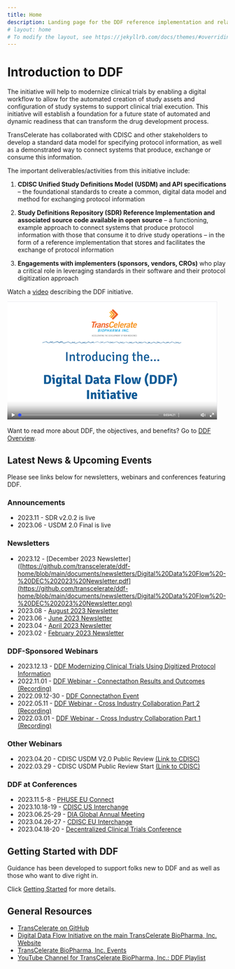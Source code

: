```yaml
---
title: Home
description: Landing page for the DDF reference implementation and related information
# layout: home
# To modify the layout, see https://jekyllrb.com/docs/themes/#overriding-theme-defaults
---
```

# Introduction to DDF

The initiative will help to modernize clinical trials by enabling a digital workflow to allow for the automated creation of study assets and configuration of study systems to support clinical trial execution. This initiative will establish a foundation for a future state of automated and dynamic readiness that can transform the drug development process. 

TransCelerate has collaborated with CDISC and other stakeholders to develop a standard data model for specifying protocol information, as well as a demonstrated way to connect systems that produce, exchange or consume this information. 

The important deliverables/activities from this initiative include:

1. **CDISC Unified Study Definitions Model (USDM) and API specifications** – the foundational standards to create a common, digital data model and method for exchanging protocol information

2. **Study Definitions Repository (SDR) Reference Implementation and associated source code available in open source** – a functioning, example approach to connect systems that produce protocol information with those that consume it to drive study operations – in the form of a reference implementation that stores and facilitates the exchange of protocol information

3. **Engagements with implementers (sponsors, vendors, CROs)** who play a critical role in leveraging standards in their software and their protocol digitization approach

Watch a [video](https://www.youtube.com/watch?v=082onW7jhe4) describing the DDF initiative. 

<a href="https://www.youtube.com/watch?v=082onW7jhe4">
<img src="media\images\overview.png">
</a>
<p></p>

Want to read more about DDF, the objectives, and benefits?  Go to [DDF Overview](overview.md).

## Latest News & Upcoming Events

Please see links below for newsletters, webinars and conferences featuring DDF. 

### Announcements
- 2023.11 - SDR v2.0.2 is live
- 2023.06 - USDM 2.0 Final is live

### Newsletters  
- 2023.12 - [December 2023 Newsletter]([https://github.com/transcelerate/ddf-home/blob/main/documents/newsletters/Digital%20Data%20Flow%20-%20DEC%202023%20Newsletter.pdf](https://github.com/transcelerate/ddf-home/blob/main/documents/newsletters/Digital%20Data%20Flow%20-%20DEC%202023%20Newsletter.png)
- 2023.08 - [August 2023 Newsletter](https://github.com/transcelerate/ddf-home/blob/main/documents/newsletters/Digital%20Data%20Flow%20-%20AUG%202023%20Newsletter.png)
- 2023.06 - [June 2023 Newsletter](https://github.com/transcelerate/ddf-home/blob/main/documents/newsletters/Digital%20Data%20Flow%20-%20JUN%202023%20Newsletter.png)
- 2023.04 - [April 2023 Newsletter](https://github.com/transcelerate/ddf-home/blob/main/documents/newsletters/Digital%20Data%20Flow%20-%20APR%202023%20Newsletter.png)
- 2023.02 - [February 2023 Newsletter](https://github.com/transcelerate/ddf-home/blob/main/documents/newsletters/Digital%20Data%20Flow%20-%20FEB%202023%20Newsletter.png)


### DDF-Sponsored Webinars
- 2023.12.13 - [DDF Modernizing Clinical Trials Using Digitized Protocol Information](<documents/SOCIAL - DDF Webinar Poster_13Dec2023_FINAL.pdf>)
- 2022.11.01 - [DDF Webinar - Connectathon Results and Outcomes (Recording)](https://www.youtube.com/watch?v=IbmGLtfAW9o)
- 2022.09.12-30 - [DDF Connectathon Event](CaT_home.md)
- 2022.05.11 - [DDF Webinar - Cross Industry Collaboration Part 2 (Recording)](https://www.youtube.com/watch?v=II5Cuq4Q7QE)
- 2022.03.01 - [DDF Webinar - Cross Industry Collaboration Part 1 (Recording)](https://www.youtube.com/watch?v=O6qqTSz8ls0)


### Other Webinars
- 2023.04.20 - CDISC USDM V2.0 Public Review [(Link to CDISC)](https://www.cdisc.org/events/webinar/digital-data-flow-project-phase-2-public-review)
- 2022.03.29 - CDISC USDM Public Review Start [(Link to CDISC)](https://www.cdisc.org/ddf)

### DDF at Conferences
- 2023.11.5-8 - [PHUSE EU Connect](https://www.cdisc.org/events/education/external-events/2023/11/phuse-eu-connect-2023)
- 2023.10.18-19 - [CDISC US Interchange](https://www.cdisc.org/events/interchange/2023-us-interchange)
- 2023.06.25-29 - [DIA Global Annual Meeting](https://www.diaglobal.org/en/flagship/dia-2023)
- 2023.04.26-27 - [CDISC EU Interchange](https://www.cdisc.org/events/interchange/2023-europe-interchange)
- 2023.04.18-20 - [Decentralized Clinical Trials Conference](https://informaconnect.com/decentralized-clinical-trials/)

## Getting Started with DDF

Guidance has been developed to support folks new to DDF and as well as those who want to dive right in.

Click [Getting Started](getting-started.md) for more details.

## General Resources

- [TransCelerate on GitHub](https://github.com/transcelerate)
- [Digital Data Flow Initiative on the main TransCelerate BioPharma, Inc. Website](https://www.transceleratebiopharmainc.com/initiatives/digital-data-flow/)
- [TransCelerate BioPharma, Inc. Events](https://www.transceleratebiopharmainc.com/transcelerate-events-2/)
- [YouTube Channel for TransCelerate BioPharma, Inc.: DDF Playlist](https://www.youtube.com/playlist?list=PLMXS-Xt7Ou1KNUF-HQKQRRzqfPQEXWb1u)

